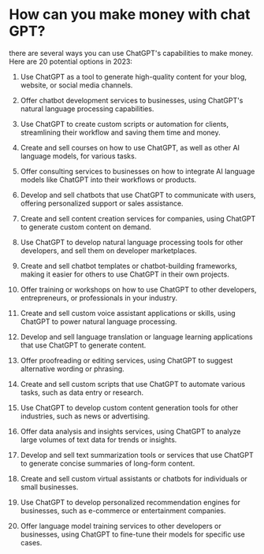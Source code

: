 # How can you make money with chat GPT?

there are several ways you can use ChatGPT's capabilities to make money. Here are 20 potential options in 2023:

1. Use ChatGPT as a tool to generate high-quality content for your blog, website, or social media channels.
    
2. Offer chatbot development services to businesses, using ChatGPT's natural language processing capabilities.
    
3. Use ChatGPT to create custom scripts or automation for clients, streamlining their workflow and saving them time and money.
    
4. Create and sell courses on how to use ChatGPT, as well as other AI language models, for various tasks.
    
5. Offer consulting services to businesses on how to integrate AI language models like ChatGPT into their workflows or products.
    
6. Develop and sell chatbots that use ChatGPT to communicate with users, offering personalized support or sales assistance.
    
7. Create and sell content creation services for companies, using ChatGPT to generate custom content on demand.
    
8. Use ChatGPT to develop natural language processing tools for other developers, and sell them on developer marketplaces.
    
9. Create and sell chatbot templates or chatbot-building frameworks, making it easier for others to use ChatGPT in their own projects.
    
10. Offer training or workshops on how to use ChatGPT to other developers, entrepreneurs, or professionals in your industry.
    
11. Create and sell custom voice assistant applications or skills, using ChatGPT to power natural language processing.
    
12. Develop and sell language translation or language learning applications that use ChatGPT to generate content.
    
13. Offer proofreading or editing services, using ChatGPT to suggest alternative wording or phrasing.
    
14. Create and sell custom scripts that use ChatGPT to automate various tasks, such as data entry or research.
    
15. Use ChatGPT to develop custom content generation tools for other industries, such as news or advertising.
    
16. Offer data analysis and insights services, using ChatGPT to analyze large volumes of text data for trends or insights.
    
17. Develop and sell text summarization tools or services that use ChatGPT to generate concise summaries of long-form content.
    
18. Create and sell custom virtual assistants or chatbots for individuals or small businesses.
    
19. Use ChatGPT to develop personalized recommendation engines for businesses, such as e-commerce or entertainment companies.
    
20. Offer language model training services to other developers or businesses, using ChatGPT to fine-tune their models for specific use cases.